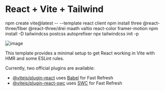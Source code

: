 # React + Vite + Tailwind 

npm create vite@latest -- --template react client
npm install three @react-three/fiber @react-three/drei maath valtio react-color framer-motion
npm install -D tailwindcss postcss autoprefixer
npx tailwindcss init -p

![image](https://github.com/Marindala/Ecommerce-Vite-Tailwind/assets/95050756/e2782e80-d0e8-41f1-82fd-d34875cd267a)




This template provides a minimal setup to get React working in Vite with HMR and some ESLint rules.

Currently, two official plugins are available:

- [@vitejs/plugin-react](https://github.com/vitejs/vite-plugin-react/blob/main/packages/plugin-react/README.md) uses [Babel](https://babeljs.io/) for Fast Refresh
- [@vitejs/plugin-react-swc](https://github.com/vitejs/vite-plugin-react-swc) uses [SWC](https://swc.rs/) for Fast Refresh
